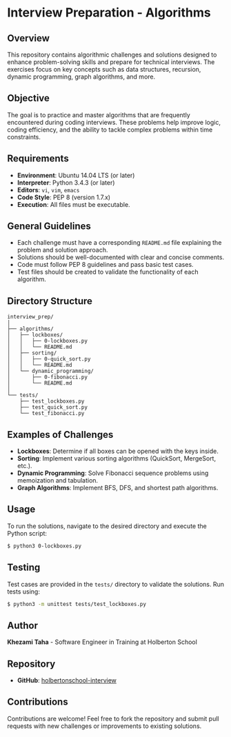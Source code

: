 # Interview Preparation - Algorithms

## Overview
This repository contains algorithmic challenges and solutions designed to enhance problem-solving skills and prepare for technical interviews. The exercises focus on key concepts such as data structures, recursion, dynamic programming, graph algorithms, and more.

## Objective
The goal is to practice and master algorithms that are frequently encountered during coding interviews. These problems help improve logic, coding efficiency, and the ability to tackle complex problems within time constraints.

## Requirements
- **Environment**: Ubuntu 14.04 LTS (or later)
- **Interpreter**: Python 3.4.3 (or later)
- **Editors**: `vi`, `vim`, `emacs`
- **Code Style**: PEP 8 (version 1.7.x)
- **Execution**: All files must be executable.

## General Guidelines
- Each challenge must have a corresponding `README.md` file explaining the problem and solution approach.
- Solutions should be well-documented with clear and concise comments.
- Code must follow PEP 8 guidelines and pass basic test cases.
- Test files should be created to validate the functionality of each algorithm.

## Directory Structure
```
interview_prep/
│
├── algorithms/
│   ├── lockboxes/
│   │   ├── 0-lockboxes.py
│   │   └── README.md
│   ├── sorting/
│   │   ├── 0-quick_sort.py
│   │   └── README.md
│   └── dynamic_programming/
│       ├── 0-fibonacci.py
│       └── README.md
│
└── tests/
    ├── test_lockboxes.py
    ├── test_quick_sort.py
    └── test_fibonacci.py
```

## Examples of Challenges
- **Lockboxes**: Determine if all boxes can be opened with the keys inside.
- **Sorting**: Implement various sorting algorithms (QuickSort, MergeSort, etc.).
- **Dynamic Programming**: Solve Fibonacci sequence problems using memoization and tabulation.
- **Graph Algorithms**: Implement BFS, DFS, and shortest path algorithms.

## Usage
To run the solutions, navigate to the desired directory and execute the Python script:
```bash
$ python3 0-lockboxes.py
```

## Testing
Test cases are provided in the `tests/` directory to validate the solutions. Run tests using:
```bash
$ python3 -m unittest tests/test_lockboxes.py
```

## Author
**Khezami Taha** - Software Engineer in Training at Holberton School

## Repository
- **GitHub**: [holbertonschool-interview](https://github.com/KhezamiTaha)

## Contributions
Contributions are welcome! Feel free to fork the repository and submit pull requests with new challenges or improvements to existing solutions.
